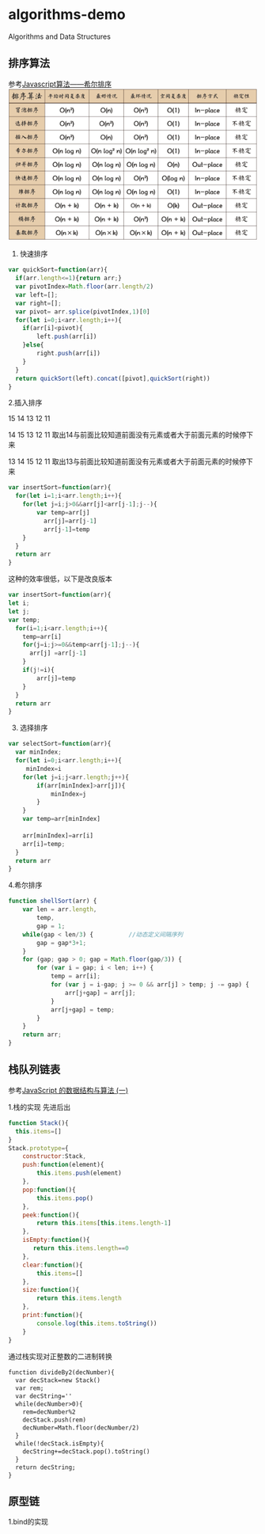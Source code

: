 # algorithms-demo
Algorithms  and Data Structures

## 排序算法
参考[Javascript算法——希尔排序](https://segmentfault.com/a/1190000009461832)
![排序算法](./img/sort.png "排序算法")
 
1. 快速排序
```js
var quickSort=function(arr){
  if(arr.length<=1){return arr;}
  var pivotIndex=Math.floor(arr.length/2)
  var left=[];
  var right=[];
  var pivot= arr.splice(pivotIndex,1)[0]
  for(let i=0;i<arr.length;i++){
    if(arr[i]<pivot){
        left.push(arr[i])
    }else{
        right.push(arr[i])
    }
  }
  return quickSort(left).concat([pivot],quickSort(right))
}
```


2.插入排序

15  14  13  12  11

14  15  13  12  11  取出14与前面比较知道前面没有元素或者大于前面元素的时候停下来

13  14  15  12  11  取出13与前面比较知道前面没有元素或者大于前面元素的时候停下来

```js
var insertSort=function(arr){
  for(let i=1;i<arr.length;i++){
    for(let j=i;j>0&&arr[j]<arr[j-1];j--){
        var temp=arr[j]
          arr[j]=arr[j-1]
          arr[j-1]=temp
    }
  }
  return arr
}
```

这种的效率很低，以下是改良版本
```js
var insertSort=function(arr){
let i;
let j;
var temp; 
  for(i=1;i<arr.length;i++){ 
    temp=arr[i]
    for(j=i;j>=0&&temp<arr[j-1];j--){    
      arr[j] =arr[j-1]
    }  
    if(j!=i){    
        arr[j]=temp      
    }
  }
  return arr
}
```


3. 选择排序
```js
var selectSort=function(arr){
  var minIndex; 
  for(let i=0;i<arr.length;i++){ 
     minIndex=i
    for(let j=i;j<arr.length;j++){   
        if(arr[minIndex]>arr[j]){
            minIndex=j
        }    
    }
    var temp=arr[minIndex]
    
    arr[minIndex]=arr[i]
    arr[i]=temp;
  }
  return arr
}
```


4.希尔排序
```js
function shellSort(arr) {
    var len = arr.length,
        temp,
        gap = 1;
    while(gap < len/3) {          //动态定义间隔序列
        gap = gap*3+1;
    }
    for (gap; gap > 0; gap = Math.floor(gap/3)) {
        for (var i = gap; i < len; i++) {
            temp = arr[i];
            for (var j = i-gap; j >= 0 && arr[j] > temp; j -= gap) {
                arr[j+gap] = arr[j];
            }
            arr[j+gap] = temp;
        }
    }
    return arr;
}

```


## 栈队列链表
参考[JavaScript 的数据结构与算法 (一)](https://juejin.im/entry/58759e79128fe1006b48cdfd)

1.栈的实现  先进后出
```js
function Stack(){
  this.items=[]
}
Stack.prototype={
    constructor:Stack,
    push:function(element){
        this.items.push(element)
    },
    pop:function(){
        this.items.pop()
    },
    peek:function(){
        return this.items[this.items.length-1]
    },
    isEmpty:function(){
       return this.items.length==0
    },
    clear:function(){
        this.items=[]
    },
    size:function(){
        return this.items.length
    },
    print:function(){
        console.log(this.items.toString())
    }
}
```

通过栈实现对正整数的二进制转换
```
function divideBy2(decNumber){
  var decStack=new Stack()
  var rem;
  var decString=''
  while(decNumber>0){
    rem=decNumber%2
    decStack.push(rem)
    decNumber=Math.floor(decNumber/2)
  }
  while(!decStack.isEmpty){
    decString+=decStack.pop().toString()
  }
  return decString;
}
```








## 原型链
1.bind的实现
